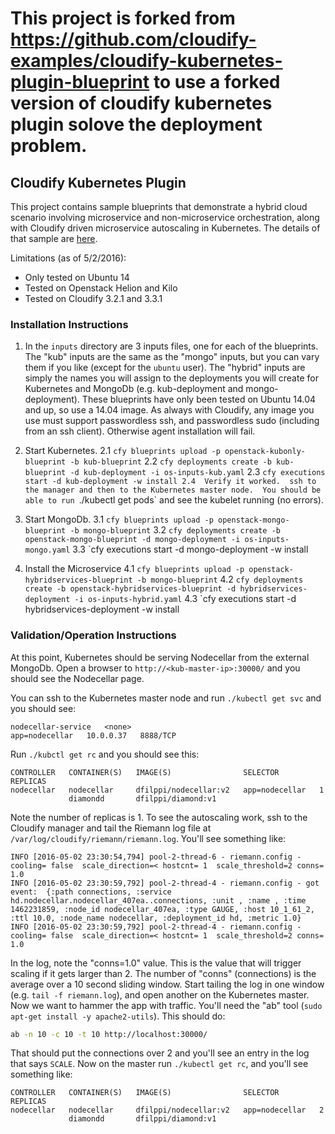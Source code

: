 
# This project is forked from https://github.com/cloudify-examples/cloudify-kubernetes-plugin-blueprint to use a forked version of cloudify kubernetes plugin solove the deployment problem.

## Cloudify Kubernetes Plugin


This project contains sample blueprints that demonstrate a hybrid cloud scenario involving microservice and non-microservice orchestration, along with Cloudify driven microservice autoscaling in Kubernetes.  The details of that sample are [here](#hybrid-cloud-example).

Limitations (as of 5/2/2016):
+ Only tested on Ubuntu 14
+ Tested on Openstack Helion and Kilo
+ Tested on Cloudify 3.2.1 and 3.3.1

### Installation Instructions

1. In the `inputs` directory are 3 inputs files, one for each of the blueprints.  The "kub" inputs are the same as the "mongo" inputs, but you can vary them if you like (except for the `ubuntu` user).  The "hybrid" inputs are simply the names you will assign to the deployments you will create for Kubernetes and MongoDb (e.g. kub-deployment and mongo-deployment).  These blueprints have only been tested on Ubuntu 14.04 and up, so use a 14.04 image.  As always with Cloudify, any image you use must support passwordless ssh, and passwordless sudo (including from an ssh client).  Otherwise agent installation will fail.
2. Start Kubernetes.
2.1 `cfy blueprints upload -p openstack-kubonly-blueprint -b kub-blueprint`
2.2 `cfy deployments create -b kub-blueprint -d kub-deployment -i os-inputs-kub.yaml`
2.3 `cfy executions start -d kub-deployment -w install
2.4  Verify it worked.  ssh to the manager and then to the Kubernetes master node.  You should be able to run `./kubectl get pods` and see the kubelet running (no errors).

3. Start MongoDb.
3.1 `cfy blueprints upload -p openstack-mongo-blueprint -b mongo-blueprint`
3.2 `cfy deployments create -b openstack-mongo-blueprint -d mongo-deployment -i os-inputs-mongo.yaml`
3.3 `cfy executions start -d mongo-deployment -w install

4. Install the Microservice
4.1 `cfy blueprints upload -p openstack-hybridservices-blueprint -b mongo-blueprint`
4.2 `cfy deployments create -b openstack-hybridservices-blueprint -d hybridservices-deployment -i os-inputs-hybrid.yaml`
4.3 `cfy executions start -d hybridservices-deployment -w install

### Validation/Operation Instructions

At this point, Kubernetes should be serving Nodecellar from the external MongoDb.  Open a browser to `http://<kub-master-ip>:30000/` and you should see the Nodecellar page.  

You can ssh to the Kubernetes master node and run `./kubectl get svc` and you should see:

`nodecellar-service   <none>                                    app=nodecellar   10.0.0.37   8888/TCP`

Run `./kubctl get rc` and you should see this:

```
CONTROLLER   CONTAINER(S)   IMAGE(S)                SELECTOR         REPLICAS
nodecellar   nodecellar     dfilppi/nodecellar:v2   app=nodecellar   1
             diamondd       dfilppi/diamond:v1
```

Note the number of replicas is 1.  To see the autoscaling work, ssh to the Cloudify manager and tail the Riemann log file at `/var/log/cloudify/riemann/riemann.log`.  You'll see something like:

```
INFO [2016-05-02 23:30:54,794] pool-2-thread-6 - riemann.config - cooling= false  scale_direction=< hostcnt= 1  scale_threshold=2 conns= 1.0
INFO [2016-05-02 23:30:59,792] pool-2-thread-4 - riemann.config - got event:  {:path connections, :service hd.nodecellar.nodecellar_407ea..connections, :unit , :name , :time 1462231859, :node_id nodecellar_407ea, :type GAUGE, :host 10_1_61_2, :ttl 10.0, :node_name nodecellar, :deployment_id hd, :metric 1.0}
INFO [2016-05-02 23:30:59,792] pool-2-thread-4 - riemann.config - cooling= false  scale_direction=< hostcnt= 1  scale_threshold=2 conns= 1.0

```

In the log, note the "conns=1.0" value.  This is the value that will trigger scaling if it gets larger than 2.  The number of "conns" (connections) is the average over a 10 second sliding window.  Start tailing the log in one window (e.g. `tail -f riemann.log`), and open another on the Kubernetes master.  Now we want to hammer the app with traffic.  You'll need the "ab" tool (`sudo apt-get install -y apache2-utils`).  This should do:

```bash
ab -n 10 -c 10 -t 10 http://localhost:30000/
```

That should put the connections over 2 and you'll see an entry in the log that says `SCALE`.  Now on the master run `./kubectl get rc`, and you'll see something like:

```
CONTROLLER   CONTAINER(S)   IMAGE(S)                SELECTOR         REPLICAS
nodecellar   nodecellar     dfilppi/nodecellar:v2   app=nodecellar   2
             diamondd       dfilppi/diamond:v1

```


